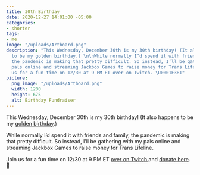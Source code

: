 ```yaml
---
title: 30th Birthday
date: 2020-12-27 14:01:00 -05:00
categories:
- shorter
tags:
- me
image: "/uploads/Artboard.png"
description: "This Wednesday, December 30th is my 30th birthday! (It also happens
  to be my golden birthday.) \n\nWhile normally I’d spend it with friends and family,
  the pandemic is making that pretty difficult. So instead, I’ll be gathering with
  pals online and streaming Jackbox Games to raise money for Trans Lifeline.\n\nJoin
  us for a fun time on 12/30 at 9 PM ET over on Twitch. \U0001F381"
picture:
  png_image: "/uploads/Artboard.png"
  width: 1200
  height: 675
  alt: Birthday Fundraiser
---
```


This Wednesday, December 30th is my 30th birthday! (It also happens to be my [golden birthday](https://www.urbandictionary.com/define.php?term=golden%20birthday).)

While normally I’d spend it with friends and family, the pandemic is making that pretty difficult. So instead, I’ll be gathering with my pals online and streaming Jackbox Games to raise money for Trans Lifeline.

Join us for a fun time on 12/30 at 9 PM ET [over on Twitch ](https://twitch.tv/matthewbischoff)and [donate here](https://www.facebook.com/donate/1057936274632577). 🎁